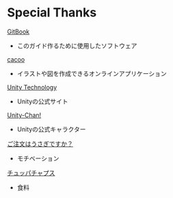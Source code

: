# Special Thanks

[GitBook](https://www.gitbook.io/)
* このガイド作るために使用したソフトウェア

[cacoo](https://cacoo.com)
* イラストや図を作成できるオンラインアプリケーション

[Unity Technology](http://japan.unity3d.com/)
* Unityの公式サイト

[Unity-Chan!](http://unity-chan.com/)
* Unityの公式キャラクター

[ご注文はうさぎですか？](https://www.google.co.jp/url?sa=t&rct=j&q=&esrc=s&source=video&cd=1&cad=rja&uact=8&ved=0CBsQtwIwAA&url=http%3A%2F%2Fwww.nicovideo.jp%2Fwatch%2F1397552685&ei=7w3zU87WMpXh8AX44YL4BA&usg=AFQjCNG31Uz7KzXes8flC9KZLkKElksEKA&bvm=bv.73231344,d.dGc)
* モチベーション

[チュッパチャプス](http://www.chupachups.jp/)
* 食料

